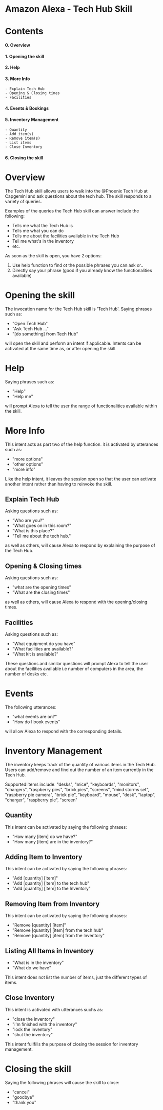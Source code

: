# Amazon Alexa - Tech Hub Skill

# Contents

####  0. Overview

####  1. Opening the skill

####  2. Help

####  3. More Info
    - Explain Tech Hub
    - Opening & Closing times
    - Facilities
####  4. Events & Bookings
####  5. Inventory Management
    - Quantity
    - Add item(s)
    - Remove item(s)
    - List items
    - Close Inventory

####  6. Closing the skill

# Overview

The Tech Hub skill allows users to walk into the @Phoenix Tech Hub at Capgemini and ask questions about the tech hub. The skill responds to a variety of queries. 

Examples of the queries the Tech Hub skill can answer include the following:

- Tells me what the Tech Hub is
- Tells me what you can do
- Tells me about the facilities available in the Tech Hub
- Tell me what's in the inventory
- etc.

As soon as the skill is open, you have 2 options:
1. Use help function to find ot the possible phrases you can ask or..
2. Directly say your phrase (good if you already know the functionalities available)

# Opening the skill

The invocation name for the Tech Hub skill is 'Tech Hub'.
Saying phrases such as:

- "Open Tech Hub"
- "Ask Tech Hub ..."
- "[do something] from Tech Hub"

will open the skill and perform an intent if applicable. Intents can be activated at the same time as, or after opening the skill.

# Help

Saying phrases such as:

- "Help"
- "Help me"

will prompt Alexa to tell the user the range of functionalities available within the skill.

# More Info

This intent acts as part two of the help function. it is activated by utterances such as:

- "more options"
- "other options"
- "more info"

Like the help intent, it leaves the session open so that the user can activate another intent rather than having to reinvoke the skill.

## Explain Tech Hub

Asking questions such as:

- "Who are you?"
- "What goes on in this room?"
- "What is this place?"
- "Tell me about the tech hub."

as well as others, will cause Alexa to respond by explaining the purpose of the Tech Hub.

## Opening & Closing times

Asking questions such as:

- "what are the opening times"
- "What are the closing times"

as well as others, will cause Alexa to respond with the opening/closing times.

## Facilities

Asking questions such as:

- "What equipment do you have"
- "What facilities are available?"
- "What kit is available?"

These questions and similar questions will prompt Alexa to tell the user about the facilities available i.e number of computers in the area, the number of desks etc.

# Events

The following utterances:

- "what events are on?"
- "How do I book events"

will allow Alexa to respond with the corresponding details.

# Inventory Management

The inventory keeps track of the quantity of various items in the Tech Hub. Users can add/remove and find out the number of an item currently in the Tech Hub.

Supported items include:    "desks", "mice", "keyboards", "monitors", "chargers", "raspberry pies", "brick pies", "screens", "mind storms set", "raspberry pie camera", "brick pie", "keyboard", "mouse", "desk", "laptop", "charger", "raspberry pie", "screen"


## Quantity

This intent can be activated by saying the following phrases:

- "How many [item] do we have?"
- "How many [item] are in the inventory?"


## Adding Item to Inventory

This intent can be activated by saying the following phrases:

- "Add [quantity] [item]"
- "Add [quantity] [item] to the tech hub" 
- "Add [quantity] [item] to the Inventory"


## Removing Item from Inventory

This intent can be activated by saying the following phrases:

- "Remove [quantity] [item]"
- "Remove [quantity] [item] from the tech hub" 
- "Remove [quantity] [item] from the Inventory"


## Listing All Items in Inventory

- "What is in the inventory"
- "What do we have"

This intent does not list the number of items, just the different types of items.


## Close Inventory

This intent is activated with utterances suchs as:

- "close the inventory"
- "i'm finished with the inventory"
- "lock the inventory"
- "shut the inventory"

This intent fullfills the purpose of closing the session for inventory management.

# Closing the skill

Saying the following phrases will cause the skill to close:

- "cancel"
- "goodbye"
- "thank you"

